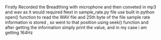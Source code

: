 Firstly Recorded the Breadthing with microphone and then conveted in mp3 and wav as it would required
Next in sample_rate.py file use built in python open() function to read the WAV file and 25th byte of the file sample rate information is stored , so went to that position using seek() function and after getting the information simply print the value, and in my case i am getting 164Hz

